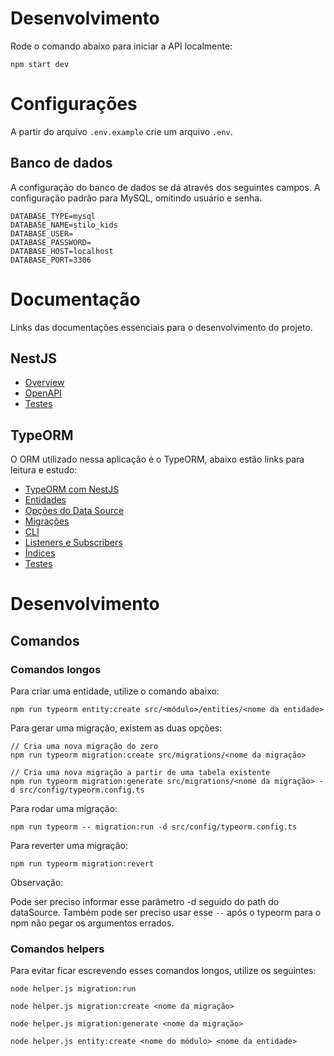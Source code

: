 # Desenvolvimento

Rode o comando abaixo para iniciar a API localmente:

```shell
npm start dev
```

# Configurações

A partir do arquivo `.env.example` crie um arquivo `.env`.

## Banco de dados

A configuração do banco de dados se dá através dos seguintes campos. A configuração padrão para MySQL, omitindo usuário e senha.

```env
DATABASE_TYPE=mysql
DATABASE_NAME=stilo_kids
DATABASE_USER=
DATABASE_PASSWORD=
DATABASE_HOST=localhost
DATABASE_PORT=3306
```

# Documentação

Links das documentações essenciais para o desenvolvimento do projeto.

## NestJS

- <a href="https://docs.nestjs.com/first-steps">Overview</a>
- <a href="https://docs.nestjs.com/openapi/introduction">OpenAPI</a>
- <a href="https://docs.nestjs.com/fundamentals/testing">Testes</a>

## TypeORM

O ORM utilizado nessa aplicação é o TypeORM, abaixo estão links para leitura e estudo:

- <a href="https://docs.nestjs.com/techniques/database">TypeORM com NestJS</a>
- <a href="https://typeorm.io/docs/entity/entities/">Entidades</a>
- <a href="https://typeorm.io/docs/data-source/data-source-options">Opções do Data Source</a>
- <a href="https://typeorm.io/docs/advanced-topics/migrations/">Migrações</a>
- <a href="https://typeorm.io/docs/advanced-topics/using-cli">CLI</a>
- <a href="https://typeorm.io/docs/advanced-topics/listeners-and-subscribers">Listeners e Subscribers</a>
- <a href="https://typeorm.io/docs/advanced-topics/indices">Índices</a>
- <a href="https://docs.nestjs.com/techniques/database#testing">Testes</a>

# Desenvolvimento

## Comandos

### Comandos longos

Para criar uma entidade, utilize o comando abaixo:

```shell
npm run typeorm entity:create src/<módulo>/entities/<nome da entidade>
```

Para gerar uma migração, existem as duas opções:

```shell
// Cria uma nova migração do zero
npm run typeorm migration:create src/migrations/<nome da migração>

// Cria uma nova migração a partir de uma tabela existente
npm run typeorm migration:generate src/migrations/<nome da migração> -d src/config/typeorm.config.ts
```

Para rodar uma migração:

```shell
npm run typeorm -- migration:run -d src/config/typeorm.config.ts
```

Para reverter uma migração:

```shell
npm run typeorm migration:revert
```

Observação:

Pode ser preciso informar esse parâmetro -d seguido do path do dataSource. Também pode ser preciso usar esse `--` após o typeorm para o npm não pegar os argumentos errados.

### Comandos helpers

Para evitar ficar escrevendo esses comandos longos, utilize os seguintes:

```shell
node helper.js migration:run

node helper.js migration:create <nome da migração>

node helper.js migration:generate <nome da migração>

node helper.js entity:create <nome do módulo> <nome da entidade>

```
